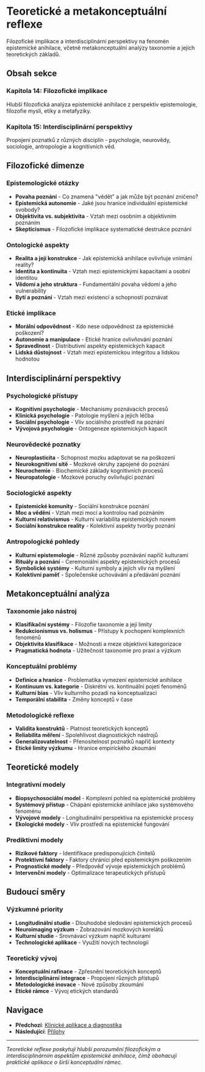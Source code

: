 # Teoretické a metakonceptuální reflexe

Filozofické implikace a interdisciplinární perspektivy na fenomén epistemické anihilace, včetně metakonceptuální analýzy taxonomie a jejích teoretických základů.

## Obsah sekce

### Kapitola 14: Filozofické implikace
Hlubší filozofická analýza epistemické anihilace z perspektiv epistemologie, filozofie mysli, etiky a metafyziky.

### Kapitola 15: Interdisciplinární perspektivy
Propojení poznatků z různých disciplín - psychologie, neurovědy, sociologie, antropologie a kognitivních věd.

## Filozofické dimenze

### Epistemologické otázky
- **Povaha poznání** - Co znamená "vědět" a jak může být poznání zničeno?
- **Epistemická autonomie** - Jaké jsou hranice individuální epistemické svobody?
- **Objektivita vs. subjektivita** - Vztah mezi osobním a objektivním poznáním
- **Skepticismus** - Filozofické implikace systematické destrukce poznání

### Ontologické aspekty
- **Realita a její konstrukce** - Jak epistemická anihilace ovlivňuje vnímání reality?
- **Identita a kontinuita** - Vztah mezi epistemickými kapacitami a osobní identitou
- **Vědomí a jeho struktura** - Fundamentální povaha vědomí a jeho vulnerability
- **Bytí a poznání** - Vztah mezi existencí a schopností poznávat

### Etické implikace
- **Morální odpovědnost** - Kdo nese odpovědnost za epistemické poškození?
- **Autonomie a manipulace** - Etické hranice ovlivňování poznání
- **Spravedlnost** - Distributivní aspekty epistemických kapacit
- **Lidská důstojnost** - Vztah mezi epistemickou integritou a lidskou hodnotou

## Interdisciplinární perspektivy

### Psychologické přístupy
- **Kognitivní psychologie** - Mechanismy poznávacích procesů
- **Klinická psychologie** - Patologie myšlení a jejich léčba
- **Sociální psychologie** - Vliv sociálního prostředí na poznání
- **Vývojová psychologie** - Ontogeneze epistemických kapacit

### Neurovědecké poznatky
- **Neuroplasticita** - Schopnost mozku adaptovat se na poškození
- **Neurokognitivní sítě** - Mozkové okruhy zapojené do poznání
- **Neurochemie** - Biochemické základy kognitivních procesů
- **Neuropatologie** - Mozkové poruchy ovlivňující poznání

### Sociologické aspekty
- **Epistemické komunity** - Sociální konstrukce poznání
- **Moc a vědění** - Vztah mezi mocí a kontrolou nad poznáním
- **Kulturní relativismus** - Kulturní variabilita epistemických norem
- **Sociální konstrukce reality** - Kolektivní aspekty tvorby poznání

### Antropologické pohledy
- **Kulturní epistemologie** - Různé způsoby poznávání napříč kulturami
- **Rituály a poznání** - Ceremoniální aspekty epistemických procesů
- **Symbolické systémy** - Kulturní symboly a jejich vliv na myšlení
- **Kolektivní paměť** - Společenské uchovávání a předávání poznání

## Metakonceptuální analýza

### Taxonomie jako nástroj
- **Klasifikační systémy** - Filozofie taxonomie a její limity
- **Redukcionismus vs. holismus** - Přístupy k pochopení komplexních fenoménů
- **Objektivita klasifikace** - Možnosti a meze objektivní kategorizace
- **Pragmatická hodnota** - Užitečnost taxonomie pro praxi a výzkum

### Konceptuální problémy
- **Definice a hranice** - Problematika vymezení epistemické anihilace
- **Kontinuum vs. kategorie** - Diskrétní vs. kontinuální pojetí fenoménů
- **Kulturní bias** - Vliv kulturního pozadí na konceptualizaci
- **Temporální stabilita** - Změny konceptů v čase

### Metodologické reflexe
- **Validita konstruktů** - Platnost teoretických konceptů
- **Reliabilita měření** - Spolehlivost diagnostických nástrojů
- **Generalizovatelnost** - Přenositelnost poznatků napříč kontexty
- **Etické limity výzkumu** - Hranice empirického zkoumání

## Teoretické modely

### Integrativní modely
- **Biopsychosociální model** - Komplexní pohled na epistemické problémy
- **Systémový přístup** - Chápání epistemické anihilace jako systémového fenoménu
- **Vývojové modely** - Longitudinální perspektiva na epistemické procesy
- **Ekologické modely** - Vliv prostředí na epistemické fungování

### Prediktivní modely
- **Rizikové faktory** - Identifikace predisponujících činitelů
- **Protektivní faktory** - Faktory chránící před epistemickým poškozením
- **Prognostické modely** - Předpověď vývoje epistemických problémů
- **Intervenční modely** - Optimalizace terapeutických přístupů

## Budoucí směry

### Výzkumné priority
- **Longitudinální studie** - Dlouhodobé sledování epistemických procesů
- **Neuroimaging výzkum** - Zobrazování mozkových korelátů
- **Kulturní studie** - Srovnávací výzkum napříč kulturami
- **Technologické aplikace** - Využití nových technologií

### Teoretický vývoj
- **Konceptuální rafinace** - Zpřesnění teoretických konceptů
- **Interdisciplinární integrace** - Propojení různých přístupů
- **Metodologické inovace** - Nové způsoby zkoumání
- **Etické rámce** - Vývoj etických standardů

## Navigace

- **Předchozí**: [Klinické aplikace a diagnostika](../06-klinicke-aplikace/)
- **Následující**: [Přílohy](../08-prilohy/)

---

*Teoretické reflexe poskytují hlubší porozumění filozofickým a interdisciplinárním aspektům epistemické anihilace, čímž obohacují praktické aplikace o širší konceptuální rámec.*